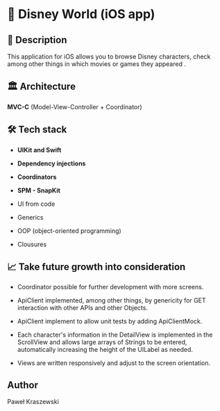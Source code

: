 ﻿
# 🏰 Disney World (iOS app)

## 📝 Description

  

This application for iOS allows you to browse Disney characters, check among other things in which movies or games they appeared .

  

## 🏛 Architecture

  

****MVC-C**** (Model-View-Controller + Coordinator)

  

## 🛠 Tech stack

  

- **UIKit and Swift**

- **Dependency injections**

- **Coordinators**

- **SPM - SnapKit**
 
- UI from code

- Generics

- OOP (object-oriented programming)

- Clousures

## 📈 Take future growth into consideration
  
  - Coordinator possible for further development with more screens.

- ApiClient implemented, among other things, by genericity for GET interaction with other APIs and other Objects.

- ApiClient implement to allow unit tests by adding ApiClientMock.

- Each character's information in the DetailView is implemented in the ScrollView and allows large arrays of Strings to be entered, automatically increasing the height of the UILabel as needed.

- Views are written responsively and adjust to the screen orientation.


## Author

Paweł Kraszewski
